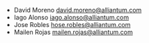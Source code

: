 - David Moreno david.moreno@alliantum.com
- Iago Alonso iago.alonso@alliantum.com
- Jose Robles hose.robles@alliantum.com
- Mailen Rojas mailen.rojas@alliantum.com
